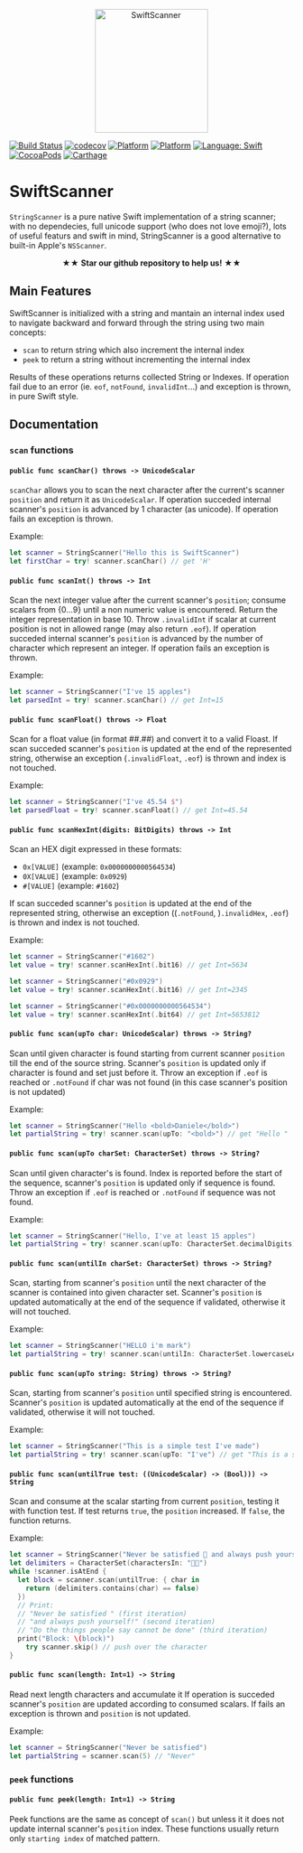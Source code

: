 <p align="center" >
  <img src="https://raw.githubusercontent.com/malcommac/SwiftScanner/develop/swift_scanner_logo.png" width=200px height=219px alt="SwiftScanner" title="SwiftScanner">
</p>

[![Build Status](https://travis-ci.org/oarrabi/SwiftScanner.svg?branch=master)](https://travis-ci.org/oarrabi/SwiftScanner)
[![codecov](https://codecov.io/gh/oarrabi/SwiftScanner/branch/master/graph/badge.svg)](https://codecov.io/gh/oarrabi/SwiftScanner)
[![Platform](https://img.shields.io/badge/platform-osx-lightgrey.svg)](https://travis-ci.org/oarrabi/SwiftScanner)
[![Platform](https://img.shields.io/badge/platform-ios-lightgrey.svg)](https://travis-ci.org/oarrabi/SwiftScanner)
[![Language: Swift](https://img.shields.io/badge/language-swift-orange.svg)](https://travis-ci.org/oarrabi/SwiftScanner)
[![CocoaPods](https://img.shields.io/cocoapods/v/SwiftScanner.svg)](https://cocoapods.org/pods/SwiftScanner)
[![Carthage](https://img.shields.io/badge/Carthage-compatible-4BC51D.svg?style=flat)](https://github.com/Carthage/Carthage)


# SwiftScanner
`StringScanner` is a pure native Swift implementation of a string scanner; with no dependecies, full unicode support (who does not love emoji?), lots of useful featurs and swift in mind, StringScanner is a good alternative to built-in Apple's `NSScanner`.

<p align="center" >★★ <b>Star our github repository to help us!</b> ★★</p>

## Main Features
SwiftScanner is initialized with a string and mantain an internal index used to navigate backward and forward through the string using two main concepts:

* `scan` to return string which also increment the internal index
* `peek` to return a string without incrementing the internal index

Results of these operations returns collected String or Indexes.
If operation fail due to an error (ie. `eof`, `notFound`, `invalidInt`...) and exception is thrown, in pure Swift style.

## Documentation

### `scan` functions

#### `public func scanChar() throws -> UnicodeScalar`
`scanChar` allows you to scan the next character after the current's scanner `position` and return it as `UnicodeScalar`.
If operation succeded internal scanner's `position` is advanced by 1 character (as unicode).
If operation fails an exception is thrown.

Example:
```swift
let scanner = StringScanner("Hello this is SwiftScanner")
let firstChar = try! scanner.scanChar() // get 'H'
```

#### `public func scanInt() throws -> Int`
Scan the next integer value after the current scanner's `position`; consume scalars from {0...9} until a non numeric value is encountered. Return the integer representation in base 10.
Throw `.invalidInt` if scalar at current position is not in allowed range (may also return `.eof`).
If operation succeded internal scanner's `position` is advanced by the number of character which represent an integer.
If operation fails an exception is thrown.

Example:
```swift
let scanner = StringScanner("I've 15 apples")
let parsedInt = try! scanner.scanChar() // get Int=15
```

#### `public func scanFloat() throws -> Float`
Scan for a float value (in format ##.##) and convert it to a valid Floast.
If scan succeded scanner's `position` is updated at the end of the represented string, otherwise an exception (`.invalidFloat`, `.eof`) is thrown and index is not touched.

Example:
```swift
let scanner = StringScanner("I've 45.54 $")
let parsedFloat = try! scanner.scanFloat() // get Int=45.54
```

#### `public func scanHexInt(digits: BitDigits) throws -> Int`
Scan an HEX digit expressed in these formats:

* `0x[VALUE]` (example: `0x0000000000564534`)
* `0X[VALUE]` (example: `0x0929`)
* `#[VALUE]` (example: `#1602`)

If scan succeded scanner's `position` is updated at the end of the represented string, otherwise an exception ((`.notFound`, )`.invalidHex`, `.eof`) is thrown and index is not touched.

Example:
```swift
let scanner = StringScanner("#1602")
let value = try! scanner.scanHexInt(.bit16) // get Int=5634

let scanner = StringScanner("#0x0929")
let value = try! scanner.scanHexInt(.bit16) // get Int=2345

let scanner = StringScanner("#0x0000000000564534")
let value = try! scanner.scanHexInt(.bit64) // get Int=5653812
```
#### `public func scan(upTo char: UnicodeScalar) throws -> String?`
Scan until given character is found starting from current scanner `position` till the end of the source string.
Scanner's `position` is updated only if character is found and set just before it.
Throw an exception if `.eof` is reached or `.notFound` if char was not found (in this case scanner's position is not updated)

Example:
```swift
let scanner = StringScanner("Hello <bold>Daniele</bold>")
let partialString = try! scanner.scan(upTo: "<bold>") // get "Hello "
```
#### `public func scan(upTo charSet: CharacterSet) throws -> String?`
Scan until given character's is found.
Index is reported before the start of the sequence, scanner's `position` is updated only if sequence is found.
Throw an exception if `.eof` is reached or `.notFound` if sequence was not found.

Example:
```swift
let scanner = StringScanner("Hello, I've at least 15 apples")
let partialString = try! scanner.scan(upTo: CharacterSet.decimalDigits) // get "Hello, I've at least "
```

#### `public func scan(untilIn charSet: CharacterSet) throws -> String?`
Scan, starting from scanner's `position` until the next character of the scanner is contained into given character set.
Scanner's `position` is updated automatically at the end of the sequence if validated, otherwise it will not touched.

Example:
```swift
let scanner = StringScanner("HELLO i'm mark")
let partialString = try! scanner.scan(untilIn: CharacterSet.lowercaseLetters) // get "HELLO"
```

#### `public func scan(upTo string: String) throws -> String?`
Scan, starting from scanner's `position`  until specified string is encountered.
Scanner's `position` is updated automatically at the end of the sequence if validated, otherwise it will not touched.

Example:
```swift
let scanner = StringScanner("This is a simple test I've made")
let partialString = try! scanner.scan(upTo: "I've") // get "This is a simple test "
```
#### `public func scan(untilTrue test: ((UnicodeScalar) -> (Bool))) -> String`
Scan and consume at the scalar starting from current `position`, testing it with function test.
If test returns `true`, the `position` increased.
If `false`, the function returns.

Example:
```swift
let scanner = StringScanner("Never be satisfied 💪 and always push yourself! 😎 Do the things people say cannot be done")
let delimiters = CharacterSet(charactersIn: "💪😎")
while !scanner.isAtEnd {
  let block = scanner.scan(untilTrue: { char in
    return (delimiters.contains(char) == false)
  })
  // Print:
  // "Never be satisfied " (first iteration)
  // "and always push yourself!" (second iteration)
  // "Do the things people say cannot be done" (third iteration)
  print("Block: \(block)")
	try scanner.skip() // push over the character
}
```

#### `public func scan(length: Int=1) -> String`
Read next length characters and accumulate it
If operation is succeded scanner's `position` are updated according to consumed scalars.
If fails an exception is thrown and `position` is not updated.

Example:
```swift
let scanner = StringScanner("Never be satisfied")
let partialString = scanner.scan(5) // "Never"
```
### `peek` functions

#### `public func peek(length: Int=1) -> String`

Peek functions are the same as concept of `scan()` but unless it it does not update internal scanner's `position` index.
These functions usually return only `starting index` of matched pattern.